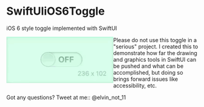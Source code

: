 # SwiftUIiOS6Toggle
iOS 6 style toggle implemented with SwiftUI

<img align="left" src="preview.gif" width="280">

Please do not use this toggle in a "serious" project. 
I created this to demonstrate how far the drawing and graphics tools in SwiftUI can be pushed and what can be accomplished, but doing so brings forward issues like accessibility, etc.

Got any questions? Tweet at me:: @elvin_not_11
